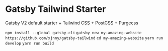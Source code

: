 # Gatsby Tailwind Starter

Gatsby V2 default starter + Tailwind CSS + PostCSS + Purgecss 

`npm install --global gatsby-cli`
`gatsby new my-amazing-website https://github.com/xjnny/gatsby-tailwind`
`cd my-amazing-website`
`yarn run develop`
`yarn run build`

